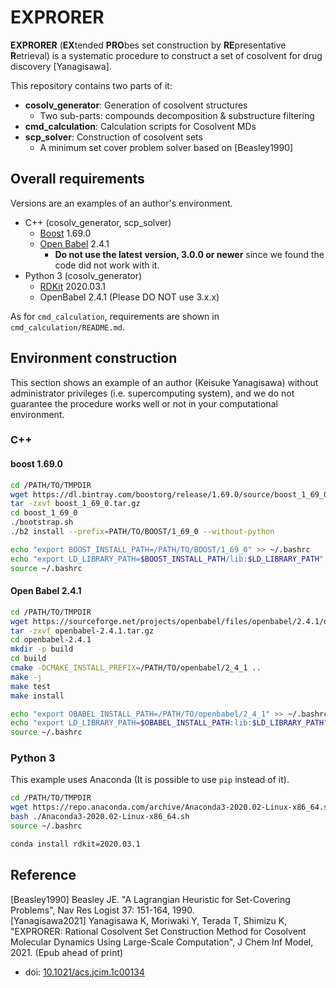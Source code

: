 # EXPRORER
**EXPRORER** (**EX**tended **PRO**bes set construction by **RE**presentative **R**etrieval) is 
a systematic procedure to construct a set of cosolvent for drug discovery [Yanagisawa].

This repository contains two parts of it:
- **cosolv_generator**: Generation of cosolvent structures
  - Two sub-parts: compounds decomposition & substructure filtering
- **cmd_calculation**: Calculation scripts for Cosolvent MDs
- **scp_solver**: Construction of cosolvent sets
  - A minimum set cover problem solver based on [Beasley1990]
  
## Overall requirements
Versions are an examples of an author's environment.

- C++ (cosolv_generator, scp_solver)
  - [Boost](https://www.boost.org/) 1.69.0
  - [Open Babel](http://openbabel.org/wiki/Main_Page) 2.4.1
    - **Do not use the latest version, 3.0.0 or newer** since we found the code did not work with it.
- Python 3 (cosolv_generator)
  - [RDKit](https://www.rdkit.org/) 2020.03.1
  - OpenBabel 2.4.1 (Please DO NOT use 3.x.x)

As for `cmd_calculation`, requirements are shown in `cmd_calculation/README.md`.

## Environment construction
This section shows an example of an author (Keisuke Yanagisawa) without administrator privileges (i.e. supercomputing system), and we do not guarantee the procedure works well or not in your computational environment. 

### C++

#### boost 1.69.0

```bash
cd /PATH/TO/TMPDIR
wget https://dl.bintray.com/boostorg/release/1.69.0/source/boost_1_69_0.tar.gz
tar -zxvf boost_1_69_0.tar.gz
cd boost_1_69_0
./bootstrap.sh
./b2 install --prefix=PATH/TO/BOOST/1_69_0 --without-python

echo "export BOOST_INSTALL_PATH=/PATH/TO/BOOST/1_69_0" >> ~/.bashrc
echo "export LD_LIBRARY_PATH=$BOOST_INSTALL_PATH/lib:$LD_LIBRARY_PATH" >> ~/.bashrc
source ~/.bashrc
```

#### Open Babel 2.4.1

```bash
cd /PATH/TO/TMPDIR
wget https://sourceforge.net/projects/openbabel/files/openbabel/2.4.1/openbabel-2.4.1.tar.gz/download -O openbabel-2.4.1.tar.gz
tar -zxvf openbabel-2.4.1.tar.gz
cd openbabel-2.4.1
mkdir -p build
cd build
cmake -DCMAKE_INSTALL_PREFIX=/PATH/TO/openbabel/2_4_1 .. 
make -j
make test
make install

echo "export OBABEL_INSTALL_PATH=/PATH/TO/openbabel/2_4_1" >> ~/.bashrc
echo "export LD_LIBRARY_PATH=$OBABEL_INSTALL_PATH:lib:$LD_LIBRARY_PATH" >> ~/.bashrc
source ~/.bashrc
```

### Python 3
This example uses Anaconda (It is possible to use `pip` instead of it).

```bash
cd /PATH/TO/TMPDIR
wget https://repo.anaconda.com/archive/Anaconda3-2020.02-Linux-x86_64.sh
bash ./Anaconda3-2020.02-Linux-x86_64.sh
source ~/.bashrc

conda install rdkit=2020.03.1
```

## Reference
[Beasley1990] Beasley JE. "A Lagrangian Heuristic for Set-Covering Problems", Nav Res Logist 37: 151-164, 1990.  
[Yanagisawa2021] Yanagisawa K, Moriwaki Y, Terada T, Shimizu K, "EXPRORER: Rational Cosolvent Set Construction Method for Cosolvent Molecular Dynamics Using Large-Scale Computation", J Chem Inf Model, 2021. (Epub ahead of print)
- doi: [10.1021/acs.jcim.1c00134](https://doi.org/10.1021/acs.jcim.1c00134)
